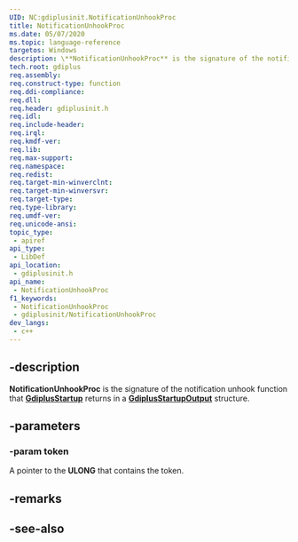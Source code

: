 ```yaml
---
UID: NC:gdiplusinit.NotificationUnhookProc
title: NotificationUnhookProc
ms.date: 05/07/2020
ms.topic: language-reference
targetos: Windows
description: \**NotificationUnhookProc** is the signature of the notification unhook function that [**GdiplusStartup**](/windows/win32/api/gdiplusinit/nf-gdiplusinit-gdiplusstartup) returns in a [**GdiplusStartupOutput**](/windows/win32/api/gdiplusinit/ns-gdiplusinit-gdiplusstartupoutput) structure.
tech.root: gdiplus
req.assembly: 
req.construct-type: function
req.ddi-compliance: 
req.dll: 
req.header: gdiplusinit.h
req.idl: 
req.include-header: 
req.irql: 
req.kmdf-ver: 
req.lib: 
req.max-support: 
req.namespace: 
req.redist: 
req.target-min-winverclnt: 
req.target-min-winversvr: 
req.target-type: 
req.type-library: 
req.umdf-ver: 
req.unicode-ansi: 
topic_type:
 - apiref
api_type:
 - LibDef
api_location:
 - gdiplusinit.h
api_name:
 - NotificationUnhookProc
f1_keywords:
 - NotificationUnhookProc
 - gdiplusinit/NotificationUnhookProc
dev_langs:
 - c++
---
```


## -description

**NotificationUnhookProc** is the signature of the notification unhook function that [**GdiplusStartup**](/windows/win32/api/gdiplusinit/nf-gdiplusinit-gdiplusstartup) returns in a [**GdiplusStartupOutput**](/windows/win32/api/gdiplusinit/ns-gdiplusinit-gdiplusstartupoutput) structure.

## -parameters

### -param token

A pointer to the **ULONG** that contains the token.

## -remarks

## -see-also

